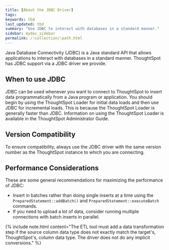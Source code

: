 ```yaml
---
title: [About the JDBC Driver]
tags:
keywords: tbd
last_updated: tbd
summary: "Use JDBC to interact with databases in a standard manner."
sidebar: mydoc_sidebar
permalink: /:collection/:path.html
---
```

Java Database Connectivity (JDBC) is a Java standard API that allows applications to interact with databases in a standard manner. ThoughtSpot has JDBC support via a JDBC driver we provide.

## When to use JDBC

JDBC can be used whenever you want to connect to ThoughtSpot to insert data programmatically from a Java program or application. You should begin by using the ThoughtSpot Loader for initial data loads and then use JDBC for incremental loads. This is because the ThoughtSpot Loader is generally faster than JDBC. Information on using the ThoughtSpot Loader is available in the ThoughtSpot Administrator Guide.

## Version Compatibility

To ensure compatibility, always use the JDBC driver with the same version number as the ThoughtSpot instance to which you are connecting.

## Performance Considerations

These are some general recommendations for maximizing the performance of JDBC:

-   Insert in batches rather than doing single inserts at a time using the `PreparedStatement::addBatch()` and `PreparedStatement::executeBatch` commands.
-   If you need to upload a lot of data, consider running multiple connections with batch inserts in parallel.

{% include note.html content="The ETL tool must add a data transformation step if the source column data type does not exactly match the target's, ThoughtSpot's, column data type. The driver does not do any implicit conversions." %}
